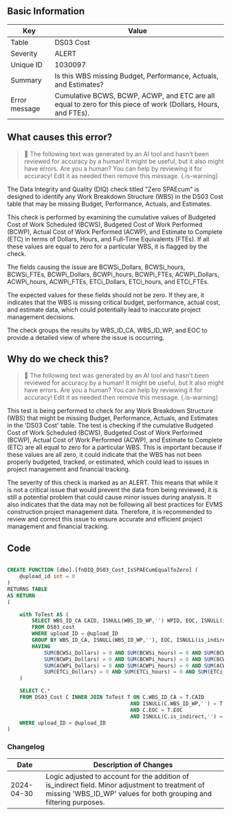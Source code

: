 ## Basic Information

| Key           | Value                                                                                                         |
| ------------- | ------------------------------------------------------------------------------------------------------------- |
| Table         | DS03 Cost                                                                                                     |
| Severity      | ALERT                                                                                                         |
| Unique ID     | 1030097                                                                                                       |
| Summary       | Is this WBS missing Budget, Performance, Actuals, and Estimates?                                              |
| Error message | Cumulative BCWS, BCWP, ACWP, and ETC are all equal to zero for this piece of work (Dollars, Hours, and FTEs). |

## What causes this error?

> :robot: The following text was generated by an AI tool and hasn't been reviewed for accuracy by a human! It might be useful, but it also might have errors. Are you a human? You can help by reviewing it for accuracy! Edit it as needed then remove this message.
> {.is-warning}

The Data Integrity and Quality (DIQ) check titled "Zero SPAEcum" is designed to identify any Work Breakdown Structure (WBS) in the DS03 Cost table that may be missing Budget, Performance, Actuals, and Estimates.

This check is performed by examining the cumulative values of Budgeted Cost of Work Scheduled (BCWS), Budgeted Cost of Work Performed (BCWP), Actual Cost of Work Performed (ACWP), and Estimate to Complete (ETC) in terms of Dollars, Hours, and Full-Time Equivalents (FTEs). If all these values are equal to zero for a particular WBS, it is flagged by the check.

The fields causing the issue are BCWSi_Dollars, BCWSi_hours, BCWSi_FTEs, BCWPi_Dollars, BCWPi_hours, BCWPi_FTEs, ACWPi_Dollars, ACWPi_hours, ACWPi_FTEs, ETCi_Dollars, ETCi_hours, and ETCi_FTEs.

The expected values for these fields should not be zero. If they are, it indicates that the WBS is missing critical budget, performance, actual cost, and estimate data, which could potentially lead to inaccurate project management decisions.

The check groups the results by WBS_ID_CA, WBS_ID_WP, and EOC to provide a detailed view of where the issue is occurring.

## Why do we check this?

> :robot: The following text was generated by an AI tool and hasn't been reviewed for accuracy by a human! It might be useful, but it also might have errors. Are you a human? You can help by reviewing it for accuracy! Edit it as needed then remove this message.
> {.is-warning}

This test is being performed to check for any Work Breakdown Structure (WBS) that might be missing Budget, Performance, Actuals, and Estimates in the 'DS03 Cost' table. The test is checking if the cumulative Budgeted Cost of Work Scheduled (BCWS), Budgeted Cost of Work Performed (BCWP), Actual Cost of Work Performed (ACWP), and Estimate to Complete (ETC) are all equal to zero for a particular WBS. This is important because if these values are all zero, it could indicate that the WBS has not been properly budgeted, tracked, or estimated, which could lead to issues in project management and financial tracking.

The severity of this check is marked as an ALERT. This means that while it is not a critical issue that would prevent the data from being reviewed, it is still a potential problem that could cause minor issues during analysis. It also indicates that the data may not be following all best practices for EVMS construction project management data. Therefore, it is recommended to review and correct this issue to ensure accurate and efficient project management and financial tracking.

## Code

```sql

CREATE FUNCTION [dbo].[fnDIQ_DS03_Cost_IsSPAECumEqualToZero] (
	@upload_id int = 0
)
RETURNS TABLE
AS RETURN
(

	with ToTest AS (
		SELECT WBS_ID_CA CAID, ISNULL(WBS_ID_WP,'') WPID, EOC, ISNULL(is_indirect,'') IsInd
		FROM DS03_cost
		WHERE upload_ID = @upload_ID
		GROUP BY WBS_ID_CA, ISNULL(WBS_ID_WP,''), EOC, ISNULL(is_indirect,'')
		HAVING
			SUM(BCWSi_Dollars) = 0 AND SUM(BCWSi_hours) = 0 AND SUM(BCWSi_FTEs) = 0 AND
			SUM(BCWPi_Dollars) = 0 AND SUM(BCWPi_hours) = 0 AND SUM(BCWPi_FTEs) = 0 AND
			SUM(ACWPi_Dollars) = 0 AND SUM(ACWPi_hours) = 0 AND SUM(ACWPi_FTEs) = 0 AND
			SUM(ETCi_Dollars) = 0 AND SUM(ETCi_hours) = 0 AND SUM(ETCi_FTEs) = 0
	)

	SELECT C.*
	FROM DS03_Cost C INNER JOIN ToTest T ON C.WBS_ID_CA = T.CAID
										AND ISNULL(C.WBS_ID_WP,'') = T.WPID
										AND C.EOC = T.EOC
										AND ISNULL(C.is_indirect,'') = T.IsInd
	WHERE upload_ID = @upload_ID
)
```

### Changelog

| Date       | Description of Changes                                                                                                                                                 |
| ---------- | ---------------------------------------------------------------------------------------------------------------------------------------------------------------------- |
| 2024-04-30 | Logic adjusted to account for the addition of is_indirect field. Minor adjustment to treatment of missing 'WBS_ID_WP' values for both grouping and filtering purposes. |
